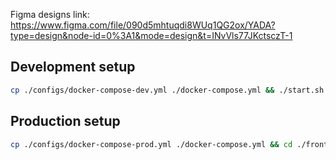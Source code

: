 Figma designs link: https://www.figma.com/file/090d5mhtuqdi8WUq1QG2ox/YADA?type=design&node-id=0%3A1&mode=design&t=INvVls77JKctsczT-1

## Development setup

```bash
cp ./configs/docker-compose-dev.yml ./docker-compose.yml && ./start.sh
```

## Production setup

```bash
cp ./configs/docker-compose-prod.yml ./docker-compose.yml && cd ./frontend && npm run build && cd .. && ./start.sh
```